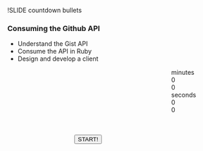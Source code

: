 !SLIDE countdown bullets

### Consuming the Github API

* Understand the Gist API
* Consume the API in Ruby
* Design and develop a client

<div id="countdown_dashboard2" style="margin-left: 372px; width: 350px; height:150px;">
  
<div class="dash minutes_dash">
<span class="dash_title">minutes</span>
<div class="digit">0</div>
<div class="digit">0</div>
</div>

<div class="dash seconds_dash">
<span class="dash_title">seconds</span>
<div class="digit">0</div>
<div class="digit">0</div>
</div>

</div>

<div style="margin: 0px auto; width: 200px;">
<button class="button" onclick="secondTimer.start();">
  START!
</button>
</div>

<script>
$(document).ready(function () {
window.secondTimer = new ExerciseTimer("#countdown_dashboard2");
});
</script>